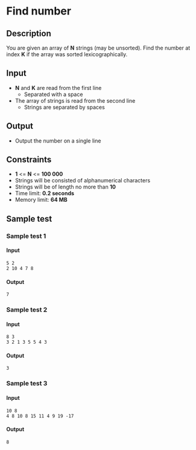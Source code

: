 # Find number

## Description

You are given an array of **N** strings (may be unsorted). Find the number at index **K** 
if the array was sorted lexicographically.

## Input
- **N** and **K** are read from the first line
  - Separated with a space
- The array of strings is read from the second line
  - Strings are separated by spaces

## Output
- Output the number on a single line

## Constraints
- **1** <= **N** <= **100 000**
- Strings will be consisted of alphanumerical characters
- Strings will be of length no more than **10**
- Time limit: **0.2 seconds**
- Memory limit: **64 MB**

## Sample test

### Sample test 1

#### Input
```
5 2
2 10 4 7 8
```

#### Output
```
7
```

### Sample test 2

#### Input
```
8 3
3 2 1 3 5 5 4 3
```

#### Output
```
3
```

### Sample test 3

#### Input
```
10 8
4 8 10 8 15 11 4 9 19 -17
```

#### Output
```
8
```
